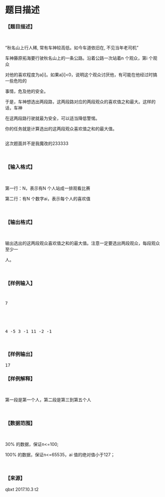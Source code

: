 # 题目描述


<h3>
【题目描述】
</h3>
<p>
<br/>
</p>
<p>
“秋名山上行人稀, 常有车神较高低。如今车道依旧在, 不见当年老司机”
</p>
<p>
车神藤原拓海要行驶秋名山上的一条公路。沿着公路一次站着n 个观众，第i 个观众
</p>
<p>
对他的喜欢程度为a[i]。如果a[i]&lt;0，说明这个观众讨厌他，有可能在他经过时搞一些危险的
</p>
<p>
事情，危及他的安全。
</p>
<p>
于是，车神想选出两段路，这两段路对应的两段观众的喜欢值之和最大。这样的话，车神
</p>
<p>
在这两段路行驶就最为安全，可以适当降低警惕。
</p>
<p>
你的任务就是计算选出的这两段观众喜欢值之和的最大值。
</p>
<p>
<img src="/upload/image/20171003/20171003141419_22058.jpg" alt=""/> 
</p>
<p>
这次题面并不是我魔改的233333
</p>
<p>
<br/>
</p>
<h3>
【输入格式】
</h3>
<p>
<br/>
</p>
<p>
第一行：N，表示有N 个人站成一排观看比赛
</p>
<p>
第二行：有N 个数字ai，表示每个人的喜欢值
</p>
<p>
<br/>
</p>
<h3>
【输出格式】
</h3>
<p>
<br/>
</p>
<p>
输出选出的这两段观众喜欢值之和的最大值。注意一定要选出两段观众，每段观众至少一
</p>
<p>
人。
</p>
<p>
<br/>
</p>
<h3>
【样例输入】
</h3>
<pre><p>
7
</p>

<p>
4 -5 3 -1 11 -2 -1
</p>
</pre>
<h3>
【样例输出】
</h3>
<pre>17</pre>
<h3>
【样例解释】
</h3>
<p>
<br/>
</p>
<p>
第一段是第一个人，第二段是第三到第五个人
</p>
<p>
<br/>
</p>
<h3>
【数据范围】
</h3>
<p>
<br/>
</p>
<p>
30% 的数据，保证n&lt;=100;
</p>
<p>
100% 的数据，保证n&lt;=65535，ai 值的绝对值小于127；
</p>
<p>
<br/>
</p>
<h3>
【来源】
</h3>
<p>
qbxt 2017.10.3 t2
</p>
<he></he>
